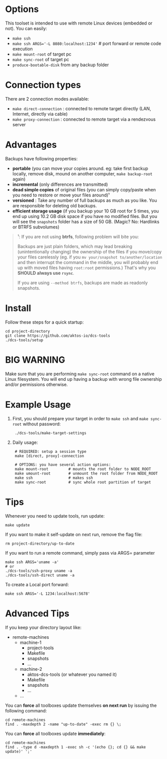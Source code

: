# Options

This toolset is intended to use with remote Linux devices (embedded or not). You can easily:

* `make ssh`
* `make ssh ARGS='-L 8080:localhost:1234'` # port forward or remote code execution
* `make mount-root` of target pc
* `make sync-root` of target pc
* `produce-bootable-disk` from any backup folder

# Connection types

There are 2 connection modes available:

* `make direct-connection` : connected to remote target directly (LAN, Internet, directly via cable)
* `make proxy-connection`  : connected to remote target via a rendezvous server

# Advantages
Backups have following properties:

* **portable** (you can move your copies around. eg: take first backup locally, remove disk, mound on another computer, `make backup-root` again)
* **incremental** (only differences are transmitted)
* **dead simple copies** of original files (you can simply copy/paste when you need to restore or move your files around)¹
* **versioned** : Take any number of full backups as much as you like. You are responsible for deleting old backups.
* **efficient storage usage** (if you backup your 10 GB root for 5 times, you end up using 10.2 GB disk space if you have no modified files. But you will see the `snapshots` folder has a size of 50 GB. (Magic? No: Hardlinks or BTRFS subvolumes)

> ¹: If you are not using **btrfs**, following problem will bite you:
> 
> Backups are just plain folders, which may lead breaking (unintentionally changing) the ownership of the files if you move/copy your files carelessly (eg. if you `mv your/snapshot to/another/location` and then interrupt the command in the middle, you will probably end up with moved files having `root:root` permissions.) That's why you **SHOULD always use `rsync`**.
>
> If you are using `--method btrfs`, backups are made as readonly snapshots. 

# Install

Follow these steps for a quick startup:

	cd project-directory
	git clone https://github.com/aktos-io/dcs-tools
	./dcs-tools/setup

# BIG WARNING

Make sure that you are performing `make sync-root` command on a native Linux
filesystem. You will end up having a backup with wrong file ownership and/or
permissions otherwise.

# Example Usage

1. First, you should prepare your target in order to `make ssh` and `make sync-root` without password:
	    
        ./dcs-tools/make-target-settings

2. Daily usage: 

  	    # REQUIRED: setup a session type
	    make [direct, proxy]-connection

  	    # OPTIONS: you have several action options:
	    make mount-root         # mounts the root folder to NODE_ROOT
	    make umount-root        # unmount the root folder from NODE_ROOT
	    make ssh                # makes ssh
	    make sync-root          # sync whole root partition of target

# Tips

Whenever you need to update tools, run update:

	make update

If you want to make it self-update on next run, remove the flag file:

	rm project-directory/up-to-date

If you want to run a remote command, simply pass via ARGS= parameter

    make ssh ARGS='uname -a'
    # or
    ./dcs-tools/ssh-proxy uname -a
    ./dcs-tools/ssh-direct uname -a

To create a Local port forward:

	make ssh ARGS='-L 1234:localhost:5678'

# Advanced Tips

If you keep your directory layout like:

+ remote-machines
  + machine-1
    + project-tools
    + Makefile
    + snapshots
    + ...
  + machine-2
    + aktos-dcs-tools (or whatever you named it)
    + Makefile
    + snapshots
    + ...
  + ...

You can **force** all toolboxes update themselves **on next run** by issuing the following command:

```
cd remote-machines
find . -maxdepth 2 -name "up-to-date" -exec rm {} \;
```

You can **force** all toolboxes update **immediately**:

```
cd remote-machines
find . -type d -maxdepth 1 -exec sh -c '(echo {}; cd {} && make update)' ';'
```
